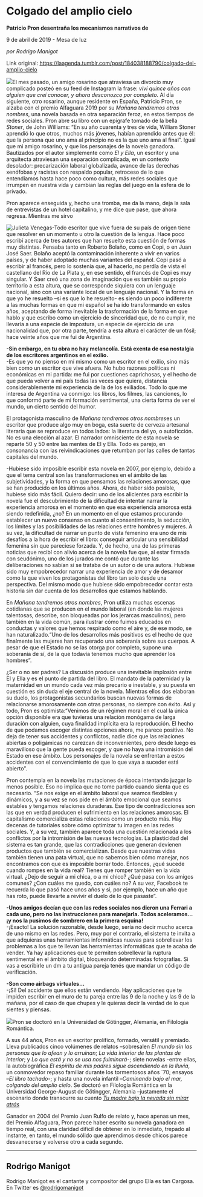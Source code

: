 # Colgado del amplio cielo

**Patricio Pron desentraña los mecanismos narrativos de**

9 de abril de 2019 - Mesa de luz

_por Rodrigo Manigot_

Link original: https://laagenda.tumblr.com/post/184038188790/colgado-del-amplio-cielo

![](https://64.media.tumblr.com/d0a41062217740e7f8790f82b9b6f1da/be499c50f6236041-21/s500x750/975ff2c8500e8d0f3871d9e9405bee15fce05b2f.jpg)El mes pasado, un amigo rosarino que atraviesa un divorcio muy complicado posteó en su feed de Instagram la frase: *viví quince años con alguien que creí conocer, y ahora desconozco por completo.* Al día siguiente, otro rosarino, aunque residente en España, Patricio Pron, se alzaba con el premio Alfaguara 2019 por su *Mañana tendremos otros nombres*, una novela basada en otra separación feroz, en estos tiempos de redes sociales. Pron abre su libro con un epígrafe tomado de la bella *Stoner*, de John Williams: “En su año cuarenta y tres de vida, William Stoner aprendió lo que otros, muchos más jóvenes, habían aprendido antes que él: que la persona que uno ama al principio no es la que uno ama al final”. Igual que mi amigo rosarino, y que los personajes de la novela ganadora. Bautizados por el autor simplemente como *El y Ella*, un escritor y una arquitecta atraviesan una separación complicada, en un contexto desolador: precarización laboral globalizada, avance de las derechas xenófobas y racistas con respaldo popular, retroceso de lo que entendíamos hasta hace poco como cultura, más redes sociales que irrumpen en nuestra vida y cambian las reglas del juego en la esfera de lo privado.

Pron aparece enseguida y, hecho una tromba, me da la mano, deja la sala de entrevistas de un hotel capitalino, y me dice que pase, que ahora regresa. Mientras me sirvo 

![Julieta Venegas](https://64.media.tumblr.com/e5041eeac47868fa0cd584751276a613/be499c50f6236041-57/s250x400/f44ec9efb3abcb264ea3cb976866c7b287f2ea4e.jpg)-Todo escritor que vive fuera de su país de origen tiene que resolver en un momento u otro la cuestión de la lengua. Hace poco escribí acerca de tres autores que han resuelto esta cuestión de formas muy distintas. Pensaba tanto en Roberto Bolaño, como en Copi, o en Juan José Saer. Bolaño aceptó la contaminación inherente a vivir en varios países, y de haber adoptado muchas variantes del español. Copi pasó a escribir al francés, pero lo sostenía que, al hacerlo, no perdía de vista el castellano del Río de La Plata y, en ese sentido, el francés de Copi es muy singular. Y Saer creó una zona de imaginación que es también su propio territorio a esta altura, que se corresponde siquiera con un lenguaje nacional, sino con una variante local de un lenguaje nacional. Y la forma en que yo he resuelto –si es que lo he resuelto- es siendo un poco indiferente a las muchas formas en que mi español se ha ido transformando en estos años, aceptando de forma inevitable la trasformación de la forma en que hablo y que escribo como un ejercicio de sinceridad que, de no cumplir, me llevaría a una especie de impostura, un especie de ejercicio de una nacionalidad que, por otra parte, tendría a esta altura el carácter de un fósil; hace veinte años que me fui de Argentina.

**-Sin embargo, en tu obra no hay melancolía. Está exenta de esa nostalgia de los escritores argentinos en el exilio.**  
-Es que yo no pienso en mí mismo como un escritor en el exilio, sino más bien como un escritor que vive afuera. No hubo razones políticas ni económicas en mi partida: me fui por cuestiones caprichosas, y el hecho de que pueda volver a mi país todas las veces que quiera, distancia considerablemente mi experiencia de la de los exiliados. Todo lo que me interesa de Argentina va conmigo: los libros, los filmes, las canciones, lo que conformó parte de mi formación sentimental, una cierta forma de ver el mundo, un cierto sentido del humor.

El protagonista masculino de *Mañana tendremos otros nombres*es un escritor que produce algo muy en boga, esta suerte de cerveza artesanal literaria que se reproduce en todos lados: la literatura del yo, o autoficción. No es una elección al azar. El narrador omnisciente de esta novela se reparte 50 y 50 entre las mentes de El y Ella. Todo es parejo, en consonancia con las reivindicaciones que retumban por las calles de tantas capitales del mundo.

-Hubiese sido imposible escribir esta novela en 2007, por ejemplo, debido a que el tema central son las transformaciones en el ámbito de las subjetividades, y la forma en que pensamos las relaciones amorosas, que se han producido en los últimos años. Ahora, de haber sido posible, hubiese sido más fácil. Quiero decir: uno de los alicientes para escribir la novela fue el descubrimiento de la dificultad de intentar narrar la experiencia amorosa en el momento en que esa experiencia amorosa está siendo redefinida, ¿no? En un momento en el que estamos procurando establecer un nuevo consenso en cuanto al consentimiento, la seducción, los límites y las posibilidades de las relaciones entre hombres y mujeres. A su vez, la dificultad de narrar un punto de vista femenino era uno de mis desafíos a la hora de escribir el libro: conseguir articular una sensibilidad femenina sin que pareciese forzada. Y, de hecho, una de las primeras noticias que recibí con alivio acerca de la novela fue que, al estar firmada con seudónimo, uno de los jurados me contó que durante las deliberaciones no sabían si se trataba de un autor o de una autora. Hubiese sido muy empobrecedor narrar una experiencia de amor y de desamor como la que viven los protagonistas del libro tan solo desde una perspectiva. Del mismo modo que hubiese sido empobrecedor contar esta historia sin dar cuenta de los desarrollos que estamos hablando.

En *Mañana tendremos otros nombres*, Pron utiliza muchas escenas cotidianas que se producen en el mundo laboral (en donde las mujeres talentosas, describe, son bloqueadas por los jerarcas masculinos), pero también en la vida común, para ilustrar cómo fuimos educados en conductas y valores que hemos respirado como el aire y, de ese modo, se han naturalizado.“Uno de los desarrollos más positivos es el hecho de que finalmente las mujeres han recuperado una soberanía sobre sus cuerpos. A pesar de que el Estado no se las otorga por completo, supone una soberanía de sí, de la que todavía tenemos mucho que aprender los hombres”. 

¿Ser o no ser padres? La discusión produce una inevitable implosión entre El y Ella y es el punto de partida del libro. El mandato de la paternidad y la maternidad en un mundo cada vez más precario e inestable, y su puesta en cuestión es sin duda el eje central de la novela. Mientras ellos dos elaboran su duelo, los protagonistas secundarios buscan nuevas formas de relacionarse amorosamente con otras personas, no siempre con éxito. Así y todo, Pron es optimista:“Venimos de un régimen moral en el cual la única opción disponible era que tuvieras una relación monógama de larga duración con alguien, cuya finalidad implícita era la reproducción. El hecho de que podamos escoger distintas opciones ahora, me parece positivo. No deja de tener sus accidentes y conflictos, nadie dice que las relaciones abiertas o poligámicas no carezcan de inconvenientes, pero desde luego es maravilloso que la gente pueda escoger, y que no haya una intromisión del Estado en ese ámbito. Los personajes de la novela se enfrentan a estos accidentes con el convencimiento de que lo que vaya a suceder está abierto”.

Pron contempla en la novela las mutaciones de época intentando juzgar lo menos posible. Eso no implica que no tome partido cuando sienta que es necesario. “Se nos exige en el ámbito laboral que seamos flexibles y dinámicos, y a su vez se nos pide en el ámbito emocional que seamos estables y tengamos relaciones duraderas. Ese tipo de contradicciones son las que en verdad producen el sufrimiento en las relaciones amorosas. El capitalismo comercializa estas relaciones como un producto más. Hay decenas de tutoriales sobre cómo optimizar tu imagen en las redes sociales. Y, a su vez, también aparece toda una cuestión relacionada a los conflictos por la intromisión de las nuevas tecnologías. La plasticidad del sistema es tan grande, que las contradicciones que generan devienen productos que también se comercializan. Desde que nuestras vidas también tienen una pata virtual, que no sabemos bien cómo manejar, nos encontramos con que es imposible borrar todo. Entonces, ¿qué sucede cuando rompes en la vida real? Tienes que romper también en la vida virtual. ¿Dejo de seguir a mi chica, o a mi chico?  ¿Qué pasa con los amigos comunes? ¿Con cuáles me quedo, con cuáles no? A su vez, Facebook te recuerda lo que pasó hace unos años y si, por ejemplo, hace un año que has roto, puede llevarte a revivir el duelo de lo que pasaste”. 

**-Unos amigos decían que con las redes sociales nos dieron una Ferrari a cada uno, pero no las instrucciones para manejarla. Todos aceleramos…¡y nos la pusimos de sombrero en la primera esquina!**  
-¡Exacto! La solución razonable, desde luego, sería no decir mucho acerca de uno mismo en las redes. Pero, muy por el contrario, el sistema te invita a que adquieras unas herramientas informáticas nuevas para sobrellevar los problemas a los que te llevan las herramientas informáticas que te acaba de vender. Ya hay aplicaciones que te permiten sobrellevar la ruptura sentimental en el ámbito digital, bloqueando determinadas fotografías. Si vas a escribirle un dm a tu antigua pareja tenés que mandar un código de verificación.

**-Son como airbags virtuales…**  
-¡Sí! Del accidente que ellos están vendiendo. Hay aplicaciones que te impiden escribir en el muro de tu pareja entre las 9 de la noche y las 9 de la mañana, por el caso de que chupes y le quieras decir la verdad de lo que sientes y piensas.

![](https://64.media.tumblr.com/1edbafc8c102c47a615f5603e6e09fe5/be499c50f6236041-02/s500x750/f29d82469de91d090eba0cf551ee2b96f1a29d14.jpg)Pron se doctoró en la Universidad de Götingger, Alemania, en Filología Romántica.




A sus 44 años, Pron es un escritor prolífico, formado, versátil y premiado. Lleva publicados cinco volúmenes de relatos –sobresalen *El mundo sin las personas que lo afean y lo arruinan*; *La vida interior de las plantas de interior*; y *Lo que está y no se usa nos fulminará*-; siete novelas -entre ellas, la autobiográfica *El espíritu de mis padres sigue ascendiendo en la lluvia*, un conmovedor repaso familiar durante los tormentosos años ´70;  ensayos –*El libro tachado*-; y hasta una novela infantil –*Caminando bajo el mar, colgando del amplio cielo*. Se doctoró en Filología Romántica en la Universidad George-August de Götingger, Alemania –justamente el escenario donde transcurre su cuento *[Tu madre bajo la nevada sin mirar atrás](https://lomioesamateur.wordpress.com/el-cuento-del-mes/tu-madre-bajo-la-nevada-sin-mirar-atras-de-patricio-pron/)* 

Ganador en 2004 del Premio Juan Rulfo de relato y, hace apenas un mes, del Premio Alfaguara, Pron parece haber escrito su novela ganadora en tiempo real, con una claridad difícil de obtener en lo inmediato, trepado al instante, en tanto, el mundo sólido que aprendimos desde chicos parece desvanecerse y volverse otro a cada segundo.

  




---

Rodrigo Manigot
---------------

 Rodrigo Manigot es el cantante y compositor del grupo Ella es tan Cargosa. En Twitter es [@rodrigomanigot](https://twitter.com/rodrigomanigot)   


